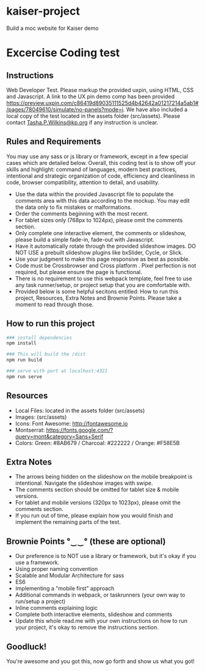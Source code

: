 # kaiser-project
Build a moc website for Kaiser demo

# Excercise Coding test
## Instructions

Web Developer Test. Please markup the provided uxpin, using HTML, CSS and Javascript. A link to the UX pin demo comp has been provided https://preview.uxpin.com/c86419d89035111525d4b42642a01217214a5ab1#/pages/78049610/simulate/no-panels?mode=i. We have also included a local copy of the test located in the assets folder (src/assets).
Please contact Tasha.P.Wilkins@kp.org if any instruction is unclear. 

## Rules and Requirements

You may use any sass or js library or framework, except in a few special cases which are detailed below. Overall, this coding test is to show off your skills and highlight: command of languages, modern best practices, intentional and strategic organization of code, efficiency and cleanliness in code, browser compatibility, attention to detail, and usability.

-  Use the data within the provided Javascript file to populate the comments area with this data according to the mockup. You may edit the data only to fix mistakes or malformations.
-  Order the comments beginning with the most recent.
-  For tablet sizes only (768px to 1024px), please omit the comments section.
-  Only complete one interactive element, the comments or slideshow, please build a simple fade-in, fade-out  with Javascript. 
-  Have it automatically rotate through the provided slideshow images. DO NOT USE a prebuilt slideshow plugins like bxSlider, Cycle, or Slick.
-  Use your judgment to make this page responsive as best as possible. 
-  Code must be Crossbrowser and Cross platform . Pixel perfection is not required, but please ensure the page is functional.
-  There is no requirement to use this webpack template, feel free to use any task runner/setup, or project setup that you are comfortable with.
-  Provided below is some helpful secitons entitled: How to run this project, Resources, Extra Notes and Brownie Points. Please take a moment to read through those.

## How to run this project

``` bash
### install dependencies
npm install

### This will build the /dist 
npm run build

### serve with port at localhost:4321
npm run serve

```

## Resources
- Local Files: located in the assets folder (src/assets)
- Images: (src/assets)
- Icons: Font Awesome: http://fontawesome.io
- Montserrat: https://fonts.google.com/?query=mont&category=Sans+Serif
- Colors: Green: #8AB679 / Charcoal: #222222 / Orange: #F58E5B 

## Extra Notes
- The arrows being hidden on the slideshow on the mobile breakpoint is intentional. Navigate the slideshow images with swipe.
- The comments section should be omitted for tablet size & mobile versions.
- For tablet and mobile versions (320px to 1023px), please omit the comments section.
-  If you run out of time, please explain how you would finish and implement the remaining parts of the test.


## Brownie Points °‿‿° (these are optional)
-  Our preference is to NOT use a library or framework, but it's okay if you use a framework.
- Using proper naming convention
- Scalable and Modular Architecture for sass
- ES6 
- Implementing a "mobile first" approach
- Additional commands in webpack, or taskrunners (your own way to run/setup a project)
- Inline comments explaining logic
- Complete both interactive elements, slideshow and comments
- Update this whole read.me with your own instructions on how to run your project, it's okay to remove the instructions section.

## Goodluck!
You're awesome and you got this, now go forth and show us what you got!

